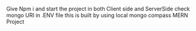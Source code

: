 Give Npm i and start the project in both Client side and ServerSide
check mongo URI in .ENV file 
this is built by using local mongo compass 
MERN Project 
